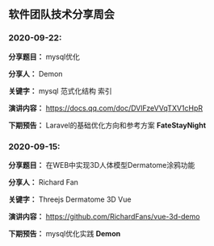 ## 软件团队技术分享周会

### 2020-09-22:

**分享题目：** mysql优化

**分享人：** Demon

**关键字：** mysql 范式化结构 索引

**演讲内容：** https://docs.qq.com/doc/DVlFzeVVqTXV1cHpR

**下期预告：** Laravel的基础优化方向和参考方案 **FateStayNight**



### 2020-09-15:

**分享题目：** 在WEB中实现3D人体模型Dermatome涂鸦功能

**分享人：** Richard Fan

**关键字：** Threejs Dermatome 3D Vue

**演讲内容：** https://github.com/RichardFans/vue-3d-demo

**下期预告：** mysql优化实践 **Demon** 
